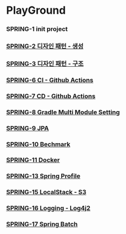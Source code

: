 # PlayGround

### SPRING-1 init project

### [SPRING-2 디자인 패턴 - 생성](https://github.com/yaini/PlayGround/tree/spring-2-design-pattern-creational)

### [SPRING-3 디자인 패턴 - 구조](https://github.com/yaini/PlayGround/tree/spring-3-design-pattern-structural)

### [SPRING-6 CI - Github Actions](https://github.com/yaini/PlayGround/tree/spring-6-github-action)

### [SPRING-7 CD - Github Actions](https://github.com/yaini/PlayGround/tree/spring-7-github-action-cd)

### [SPRING-8 Gradle Multi Module Setting](https://github.com/yaini/PlayGround/tree/spring-8-multi-module)

### [SPRING-9 JPA](https://github.com/yaini/PlayGround/tree/spring-9-jpa)

### [SPRING-10 Bechmark](https://github.com/yaini/PlayGround/tree/spring-10-benchmark)

### [SPRING-11 Docker](https://github.com/yaini/PlayGround/tree/spring-11-docker)

### [SPRING-13 Spring Profile](https://github.com/yaini/PlayGround/tree/spring-13-profile)

### [SPRING-15 LocalStack - S3](https://github.com/yaini/PlayGround/tree/spring-15-s3-localstack)

### [SPRING-16 Logging - Log4j2](https://github.com/yaini/PlayGround/tree/spring-16-logging-log4j)

### [SPRING-17 Spring Batch](https://github.com/yaini/PlayGround/tree/spring-17-batch)


